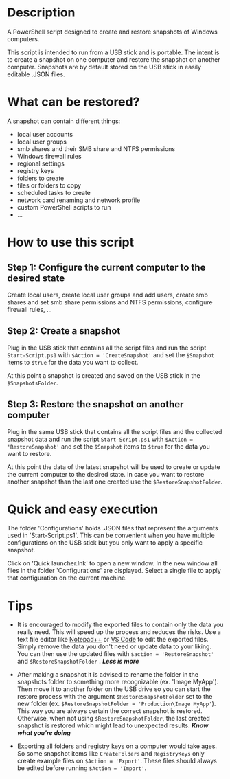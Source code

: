 # Description

A PowerShell script designed to create and restore snapshots of Windows computers. 

This script is intended to run from a USB stick and is portable. The intent is to create a snapshot on one computer and restore the snapshot on another computer. Snapshots are by default stored on the USB stick in easily editable .JSON files.

# What can be restored?
A snapshot can contain different things:
- local user accounts
- local user groups
- smb shares and their SMB share and NTFS permissions
- Windows firewall rules
- regional settings
- registry keys
- folders to create
- files or folders to copy
- scheduled tasks to create
- network card renaming and network profile
- custom PowerShell scripts to run
- ...

# How to use this script

## Step 1: Configure the current computer to the desired state
Create local users, create local user groups and add users, create smb shares and set smb share permissions and NTFS permissions, configure firewall rules, ...

## Step 2: Create a snapshot
Plug in the USB stick that contains all the script files and run the script `Start-Script.ps1` with `$Action = 'CreateSnapshot'` and set the `$Snapshot` items to `$true` for the data you want to collect.

At this point a snapshot is created and saved on the USB stick in the `$SnapshotsFolder`.

## Step 3: Restore the snapshot on another computer
Plug in the same USB stick that contains all the script files and the collected snapshot data and run the script `Start-Script.ps1` with `$Action = 'RestoreSnapshot'` and set the `$Snapshot` items to `$true` for the data you want to restore.

At this point the data of the latest snapshot will be used to create or update the current computer to the desired state. In case you want to restore another snapshot than the last one created use the `$RestoreSnapshotFolder`.

# Quick and easy execution
The folder 'Configurations' holds .JSON files that represent the arguments used in 'Start-Script.ps1'. This can be convenient when you have multiple configurations on the USB stick but you only want to apply a specific snapshot. 

Click on 'Quick launcher.lnk' to open a new window. In the new window all files in the folder 'Configurations' are displayed. Select a single file to apply that configuration on the current machine.

 # Tips
- It is encouraged to modify the exported files to contain only the data you really need. This will speed up the process and reduces the risks. Use a text file editor like [Notepad++] or [VS Code] to edit the exported files. Simply remove the data you don't need or update data to your liking. You can then use the updated files with `$action = 'RestoreSnapshot'` and `$RestoreSnapshotFolder` . **_Less is more_**

- After making a snapshot it is advised to rename the folder in the snapshots folder to something more recognizable (ex. 'Image MyApp'). Then move it to another folder on the USB drive so you can start the restore process with the argument `$RestoreSnapshotFolder` set to the new folder (ex. `$RestoreSnapshotFolder = 'Production\Image MyApp'`). This way you are always certain the correct snapshot is restored. Otherwise, when not using `$RestoreSnapshotFolder`, the last created snapshot is restored which might lead to unexpected results. **_Know what you're doing_**

- Exporting all folders and registry keys on a computer would take ages. So some snapshot items like `CreateFolders` and `RegistryKeys` only create example files on `$Action = 'Export'`. These files should always be edited before running `$Action = 'Import'`.

[Notepad++]: https://notepad-plus-plus.org/
[VS Code]: https://code.visualstudio.com/